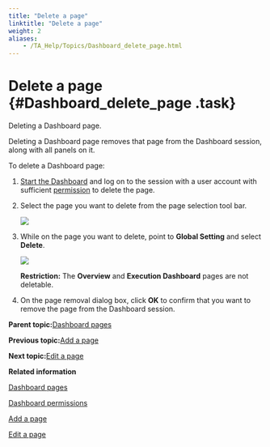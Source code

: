 ```yaml
--- 
title: "Delete a page"
linktitle: "Delete a page"
weight: 2
aliases: 
    - /TA_Help/Topics/Dashboard_delete_page.html
---
```

# Delete a page {#Dashboard_delete_page .task}

Deleting a Dashboard page.

Deleting a Dashboard page removes that page from the Dashboard session, along with all panels on it.

To delete a Dashboard page:

1.  [Start the Dashboard](Dashboard_starting.html) and log on to the session with a user account with sufficient [permission](Dashboard_authentication_permissions.html) to delete the page.

2.  Select the page you want to delete from the page selection tool bar.

    ![](../Images/Dashboard_default_pages.png)

3.  While on the page you want to delete, point to **Global Setting** and select **Delete**.

    ![](../Images/Dashboard_delete_page.png)

    **Restriction:** The **Overview** and **Execution Dashboard** pages are not deletable.

4.  On the page removal dialog box, click **OK** to confirm that you want to remove the page from the Dashboard session.


**Parent topic:**[Dashboard pages](../../TA_Help/Topics/Dashboard_pages.html)

**Previous topic:**[Add a page](../../TA_Help/Topics/Dashboard_add_page.html)

**Next topic:**[Edit a page](../../TA_Help/Topics/Dashboard_edit_page.html)

**Related information**  


[Dashboard pages](../../TA_Help/Topics/Dashboard_pages.html)

[Dashboard permissions](../../TA_Help/Topics/Dashboard_authentication_permissions.html)

[Add a page](../../TA_Help/Topics/Dashboard_add_page.html)

[Edit a page](../../TA_Help/Topics/Dashboard_edit_page.html)

